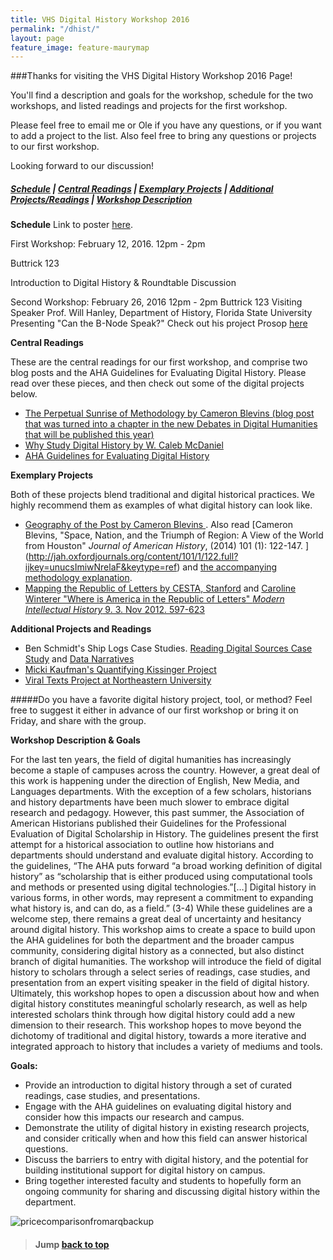 ```yaml
---
title: VHS Digital History Workshop 2016
permalink: "/dhist/"
layout: page
feature_image: feature-maurymap
---
```


###Thanks for visiting the VHS Digital History Workshop 2016 Page! 

You'll find a description and goals for the workshop, schedule for the two workshops, and listed readings and projects for the first workshop.

Please feel free to email me or Ole if you have any questions, or if you want to add a project to the list. Also feel free to bring any questions or projects to our first workshop.

Looking forward to our discussion!

##### [Schedule](#schedule) | [Central Readings](#blogs) | [Exemplary Projects](#papers) | [Additional Projects/Readings](#digitalprojects) | [Workshop Description](#description)


<a name="schedule"></a>
__Schedule__
Link to poster [here](https://drive.google.com/file/d/0B4zUJZnLwaTtTEpyMlFnNUl3T3M/view?usp=sharing).

First Workshop: 
February 12, 2016. 12pm - 2pm

Buttrick 123

Introduction to Digital History & Roundtable Discussion

Second Workshop:
February 26, 2016
12pm - 2pm Buttrick 123
Visiting Speaker Prof. Will Hanley, Department of History, Florida State University
Presenting "Can the B-Node Speak?"
Check out his project Prosop [here](http://www.prosop.org)

<a name="blogs"></a>
__Central Readings__

These are the central readings for our first workshop, and comprise two blog posts and the AHA Guidelines for Evaluating Digital History. Please read over these pieces, and then check out some of the digital projects below.

* [The Perpetual Sunrise of Methodology by Cameron Blevins (blog post that was turned into a chapter in the new Debates in Digital Humanities that will be published this year)](http://www.cameronblevins.org/posts/perpetual-sunrise-methodology/)
* [Why Study Digital History by W. Caleb McDaniel](http://wcm1.web.rice.edu/why-study-digital-history.html) 
* [AHA Guidelines for Evaluating Digital History](https://www.historians.org/Documents/Teaching%20and%20Learning/Current%20Projects/Digital%20Scholarship%20Evaluation/Guidelines%20Dig.%20Scholarship%209.30.2015(0).pdf) 

<a name="papers"></a>
__Exemplary Projects__

Both of these projects blend traditional and digital historical practices. We highly recommend them as examples of what digital history can look like.

* [Geography of the Post by Cameron Blevins ](http://cameronblevins.org/gotp/). Also read [Cameron Blevins, "Space, Nation, and the Triumph of Region: A View of the World from Houston" *Journal of American History*, (2014) 101 (1): 122-147. ]  (http://jah.oxfordjournals.org/content/101/1/122.full?ijkey=unucsImiwNrelaF&keytype=ref) and [the accompanying methodology explanation](https://web.stanford.edu/group/spatialhistory/cgi-bin/site/pub.php?id=93 ). 
* [Mapping the Republic of Letters by CESTA, Stanford](http://republicofletters.stanford.edu) and [Caroline Winterer "Where is America in the Republic of Letters" *Modern Intellectual History* 9. 3. Nov 2012. 597-623](http://journals.cambridge.org/action/displayAbstract?fromPage=online&aid=8732022&fileId=S1479244312000212)  
  
<a name="digitalprojects"></a>
__Additional Projects and Readings__

* Ben Schmidt's Ship Logs Case Studies. [Reading Digital Sources Case Study](http://sappingattention.blogspot.com/2012/11/reading-digital-sources-case-study-in.html) and [Data Narratives](http://sappingattention.blogspot.com/2012/10/data-narratives-and-structural.html)
* [Micki Kaufman's Quantifying Kissinger Project](http://blog.quantifyingkissinger.com/ )
* [Viral Texts Project at Northeastern University](http://viraltexts.org/publications-and-press/) 

#####Do you have a favorite digital history project, tool, or method? Feel free to suggest it either in advance of our first workshop or bring it on Friday, and share with the group.

<a name="description"></a>
__Workshop Description & Goals__

For the last ten years, the field of digital humanities has increasingly become a staple of campuses across the country. However, a great deal of this work is happening under the direction of English, New Media, and Languages departments. With the exception of a few scholars, historians and history departments have been much slower to embrace digital research and pedagogy. However, this past summer, the Association of American Historians published their Guidelines for the Professional Evaluation of Digital Scholarship in History. The guidelines present the first attempt for a historical association to outline how historians and departments should understand and evaluate digital history. According to the guidelines, “The AHA puts forward “a broad working definition of digital history” as “scholarship that is either produced using computational tools and methods or presented using digital technologies.”[…] Digital history in various forms, in other words, may represent a commitment to expanding what history is, and can do, as a field.” (3-4) While these guidelines are a welcome step, there remains a great deal of uncertainty and hesitancy around digital history. This workshop aims to create a space to build upon the AHA guidelines for both the department and the broader campus community, considering digital history as a connected, but also distinct branch of digital humanities. The workshop will introduce the field of digital history to scholars through a select series of readings, case studies, and presentation from an expert visiting speaker in the field of digital history. Ultimately, this workshop hopes to open a discussion about how and when digital history constitutes meaningful scholarly research, as well as help interested scholars think through how digital history could add a new dimension to their research. This workshop hopes to move beyond the dichotomy of traditional and digital history, towards a more iterative and integrated approach to history that includes a variety of mediums and tools. 

__Goals:__

* Provide an introduction to digital history through a set of curated readings, case studies, and presentations.
* Engage with the AHA guidelines on evaluating digital history and consider how this impacts our research and campus.
* Demonstrate the utility of digital history in existing research projects, and consider critically when and how this field can answer historical questions.
* Discuss the barriers to entry with digital history, and the potential for building institutional support for digital history on campus.
* Bring together interested faculty and students to hopefully form an ongoing community for sharing and discussing digital history within the department.


![pricecomparisonfromarqbackup]({{site.url}}/img/post-assets/clappingshia.gif)

> #### Jump [back to top](#backtotop) 

